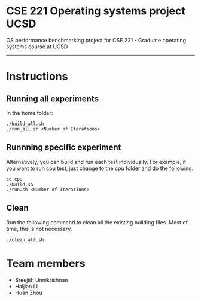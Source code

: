 # CSE 221 Operating systems project UCSD

OS performance benchmarking project for CSE 221 - Graduate operating systems course at UCSD

---

# Instructions

## Running all experiments

In the home folder:
```
./build_all.sh
./run_all.sh <Number of Iterations>
```

## Runnning specific experiment

Alternatively, you can build and run each test individually. For example, if you
want to run cpu test, just change to the cpu folder and do the following:

```
cd cpu
./build.sh
./run.sh <Number of Iterations>
```

## Clean
Run the following command to clean all the existing building files. Most of time,
this is not necessary.
```
./clean_all.sh
```

# Team members

* Sreejith Unnikrishnan
* Haijian Li
* Huan Zhou
